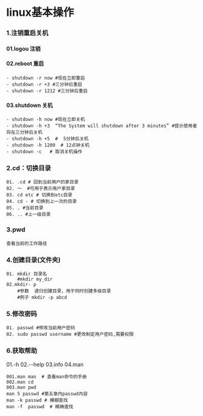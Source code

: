 # linux基本操作
### 1.注销重启关机
#### 01.logou 注销
#### 02.reboot 重启
```
- shutdown -r now #现在立即重启
- shutdown -r +3 #三分钟后重启
- shutdown -r 1212 #三分钟后重启
```
#### 03.shutdown 关机
```
- shutdown -h now #现在立即关机
- shutdown -h +3  “The System will shutdown after 3 minutes” #提示使用者将在三分钟后关机
- shutdown -h +5  #  5分钟后关机
- shutdown -h 1200  # 12点钟关机
- shutdown -c   # 取消关机操作
```
### 2.cd：切换目录
```
01. .cd # 回到当前用户的家目录
02. ～  #可用于表示用户家目录
03. cd etc # 切换到etc目录
04. cd - # 切换到上一次的目录
05. . #当前目录
06. .. #上一级目录
```
### 3.pwd
```
查看当前的工作路径
```

### 4.创建目录(文件夹)
```
01. mkdir 目录名 
    #mkdir my_dir
02.mkdir- p 
    #参数  递归创建目录，用于同时创建多级目录
    #例子 mkdir -p abcd 
```
### 5.修改密码
```
01. passwd #修改当前用户密码
02. sudo passwd username #更改制定用户密码,需要权限
```
### 6.获取帮助
01.-h
02.--help
03.info
04.man
```
001.man man  # 查看man命令的手册  
002.man cd 
003.man pwd 
man 5 passwd #第五章内passwd内容
man -k passwd # 模糊查找
man -f  passwd  # 精确查找 
```


